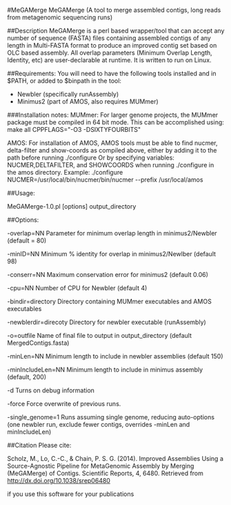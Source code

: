 #MeGAMerge
MeGAMerge (A tool to merge assembled contigs, long reads from metagenomic sequencing runs)

##Description
MeGAMerge is a perl based wrapper/tool that can accept any number of sequence (FASTA) files containing assembled contigs of any length in Multi-FASTA format to produce an improved contig set based on OLC based assembly.  All overlap parameters (Minimum Overlap Length, Identity, etc) are user-declarable at runtime. It is written to run on Linux.

##Requirements:
You will need to have the following tools installed and in $PATH, or added to $binpath in the tool:

- Newbler (specifically runAssembly)
- Minimus2 (part of AMOS, also requires MUMmer)

###Installation notes:
MUMmer:
For larger genome projects, the MUMmer package must be compiled in 64 bit mode.  This can be accomplished using:
make all CPPFLAGS="-O3 -DSIXTYFOURBITS"

AMOS:
For installation of AMOS, AMOS tools must be able to find nucmer, delta-filter and show-coords as compiled above, either by adding it  to the path before running ./configure
Or by specifying variables:
NUCMER,DELTAFILTER, and SHOWCOORDS when running ./configure in the amos directory. 
Example:
./configure NUCMER=/usr/local/bin/nucmer/bin/nucmer --prefix /usr/local/amos


##Usage:

MeGAMerge-1.0.pl [options] output_directory <list of fastas>

##Options:

-overlap=NN            Parameter for minimum overlap length in minimus2/Newbler (default = 80)

-minID=NN              Minimum % identity for overlap in minimus2/Newlber (default 98)

-conserr=NN            Maximum conservation error for minimus2 (default 0.06)

-cpu=NN                Number of CPU for Newbler (default 4)

-bindir=directory      Directory containing MUMmer executables and AMOS executables

-newblerdir=direcoty   Directory for newbler executable (runAssembly)

-o=outfile             Name of final file to output in output_directory (default MergedContigs.fasta)

-minLen=NN             Minimum length to include in newbler assemblies (default 150)

-minIncludeLen=NN      Minimum length to include in minimus assembly (default, 200)

-d                     Turns on debug information

-force                 Force overwrite of previous runs.  

-single_genome=1       Runs assuming single genome, reducing auto-options
                       (one newbler run, exclude fewer contigs, overrides -minLen and minIncludeLen)


##Citation
Please cite:

Scholz, M., Lo, C.-C., & Chain, P. S. G. (2014). Improved Assemblies Using a Source-Agnostic Pipeline for MetaGenomic Assembly by Merging (MeGAMerge) of Contigs. Scientific Reports, 4, 6480. Retrieved from http://dx.doi.org/10.1038/srep06480

if you use this software for your publications
